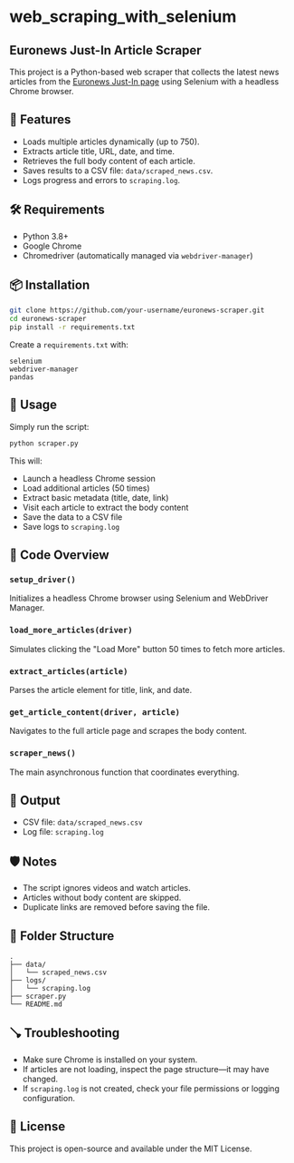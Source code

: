 # web_scraping_with_selenium

## Euronews Just-In Article Scraper

This project is a Python-based web scraper that collects the latest news articles from the [Euronews Just-In page](https://www.euronews.com/just-in) using Selenium with a headless Chrome browser.

## 📌 Features

- Loads multiple articles dynamically (up to 750).
- Extracts article title, URL, date, and time.
- Retrieves the full body content of each article.
- Saves results to a CSV file: `data/scraped_news.csv`.
- Logs progress and errors to `scraping.log`.

## 🛠️ Requirements

- Python 3.8+
- Google Chrome
- Chromedriver (automatically managed via `webdriver-manager`)

## 📦 Installation

```bash
git clone https://github.com/your-username/euronews-scraper.git
cd euronews-scraper
pip install -r requirements.txt
```

Create a `requirements.txt` with:

```
selenium
webdriver-manager
pandas
```

## 🚀 Usage

Simply run the script:

```bash
python scraper.py
```

This will:
- Launch a headless Chrome session
- Load additional articles (50 times)
- Extract basic metadata (title, date, link)
- Visit each article to extract the body content
- Save the data to a CSV file
- Save logs to `scraping.log`

## 🧐 Code Overview

### `setup_driver()`
Initializes a headless Chrome browser using Selenium and WebDriver Manager.

### `load_more_articles(driver)`
Simulates clicking the "Load More" button 50 times to fetch more articles.

### `extract_articles(article)`
Parses the article element for title, link, and date.

### `get_article_content(driver, article)`
Navigates to the full article page and scrapes the body content.

### `scraper_news()`
The main asynchronous function that coordinates everything.

## 📝 Output

- CSV file: `data/scraped_news.csv`
- Log file: `scraping.log`

## 🛡️ Notes

- The script ignores videos and watch articles.
- Articles without body content are skipped.
- Duplicate links are removed before saving the file.

## 📁 Folder Structure

```
.
├── data/
│   └── scraped_news.csv
├── logs/
│   └── scraping.log
├── scraper.py
└── README.md
```

## 🪠 Troubleshooting

- Make sure Chrome is installed on your system.
- If articles are not loading, inspect the page structure—it may have changed.
- If `scraping.log` is not created, check your file permissions or logging configuration.

## 📃 License

This project is open-source and available under the MIT License.

